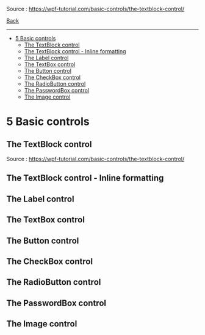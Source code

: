 
Source : https://wpf-tutorial.com/basic-controls/the-textblock-control/

[Back](../readme.md)

---

- [5 Basic controls](#5-basic-controls)
  - [The TextBlock control](#the-textblock-control)
  - [The TextBlock control - Inline formatting](#the-textblock-control---inline-formatting)
  - [The Label control](#the-label-control)
  - [The TextBox control](#the-textbox-control)
  - [The Button control](#the-button-control)
  - [The CheckBox control](#the-checkbox-control)
  - [The RadioButton control](#the-radiobutton-control)
  - [The PasswordBox control](#the-passwordbox-control)
  - [The Image control](#the-image-control)

# 5 Basic controls

## The TextBlock control

Source : https://wpf-tutorial.com/basic-controls/the-textblock-control/

## The TextBlock control - Inline formatting

## The Label control

## The TextBox control

## The Button control

## The CheckBox control

## The RadioButton control

## The PasswordBox control

## The Image control

